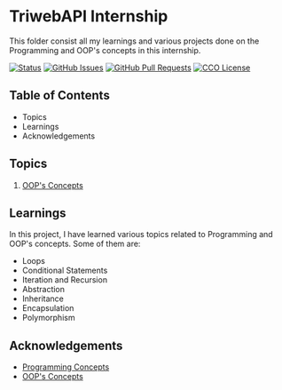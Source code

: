# TriwebAPI Internship
This folder consist all my learnings and various projects done on the Programming and OOP's concepts in this internship.

[![Status](https://img.shields.io/badge/status-active-success.svg)](https://github.com/krish3742/TriwebAPI-Learning/) [![GitHub Issues](https://img.shields.io/github/issues/krish3742/TriwebAPI-Learning.svg)](https://github.com/krish3742/TriwebAPI-Learning/issues) [![GitHub Pull Requests](https://img.shields.io/github/issues-pr/krish3742/TriwebAPI-Learning.svg)](https://github.com/krish3742/TriwebAPI-Learning/pulls) [![CCO License](https://img.shields.io/badge/license-CCO-yellow.svg)](https://creativecommons.org/publicdomain/zero/1.0/)

## Table of Contents

 - Topics
 - Learnings
 - Acknowledgements

## Topics
 
 1. [OOP's Concepts](https://github.com/krish3742/TriwebAPI-Learning/blob/main/Programing/OOPs/readme.md)

## Learnings

In this project, I have learned various topics related to Programming and OOP's concepts. Some of them are:

- Loops
- Conditional Statements
- Iteration and Recursion
- Abstraction
- Inheritance
- Encapsulation
- Polymorphism

## Acknowledgements

 - [Programming Concepts](https://www.youtube.com/playlist?list=PLIfcYFqzDXHmwaJAIA_mTyQH9VnoaooWY)
 - [OOP's Concepts](https://www.youtube.com/playlist?list=PLIfcYFqzDXHn9pCIgliDCujW8UXNOkNdE)
